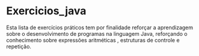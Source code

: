 # Exercicios_java
Esta lista de exercícios práticos tem por finalidade reforçar a
aprendizagem sobre o desenvolvimento de programas na linguagem
Java, reforçando o conhecimento sobre expressões aritméticas ,
estruturas de controle e repetição.
